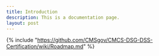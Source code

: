 ```yaml
---
title: Introduction
description: This is a documentation page.
layout: post
---
```


{% include "https://github.com/CMSgov/CMCS-DSG-DSS-Certification/wiki/Roadmap.md" %}

